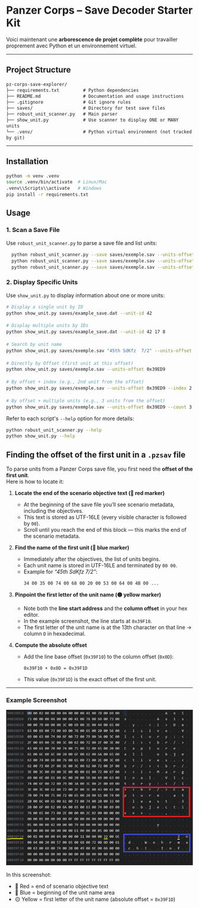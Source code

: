 # Panzer Corps – Save Decoder Starter Kit

Voici maintenant une **arborescence de projet complète** pour travailler proprement avec Python et un environnement virtuel.

---
## Project Structure

```
pz-corps-save-explorer/
├── requirements.txt         # Python dependencies
├── README.md                # Documentation and usage instructions
├── .gitignore               # Git ignore rules
├── saves/                   # Directory for test save files
├── robust_unit_scanner.py   # Main parser 
├── show_unit.py             # Use scanner to display ONE or MANY units
└── .venv/                   # Python virtual environment (not tracked by git)
```

---

## Installation
```bash
python -m venv .venv
source .venv/bin/activate  # Linux/Mac
.venv\\Scripts\\activate   # Windows
pip install -r requirements.txt
```

## Usage

### 1. Scan a Save File

Use `robust_unit_scanner.py` to parse a save file and list units:

```bash
  python robust_unit_scanner.py --save saves/exemple.sav --units-offset 0x39ED9 --debug --dump 200
  python robust_unit_scanner.py --save saves/exemple.sav --units-offset 0x39ED9 --list 5
  python robust_unit_scanner.py --save saves/exemple.sav --units-offset 0x39ED9 --name "45th SdKfz  7/2"
```

### 2. Display Specific Units

Use `show_unit.py` to display information about one or more units:

```bash
# Display a single unit by ID
python show_unit.py saves/example_save.dat --unit-id 42

# Display multiple units by IDs
python show_unit.py saves/example_save.dat --unit-id 42 17 8

# Search by unit name
python show_unit.py saves/exemple.sav "45th SdKfz  7/2" --units-offset 0x39ED9

# Directly by Offset (first unit at this offset)
python show_unit.py saves/exemple.sav --units-offset 0x39ED9

# By offset + index (e.g., 2nd unit from the offset)
python show_unit.py saves/exemple.sav --units-offset 0x39ED9 --index 2

# By offset + multiple units (e.g., 3 units from the offset)
python show_unit.py saves/exemple.sav --units-offset 0x39ED9 --count 3
```

Refer to each script's `--help` option for more details:

```bash
python robust_unit_scanner.py --help
python show_unit.py --help
```

## Finding the offset of the first unit in a `.pzsav` file

To parse units from a Panzer Corps save file, you first need the **offset of the first unit**.  
Here is how to locate it:

1. **Locate the end of the scenario objective text (🔴 red marker)**  
   - At the beginning of the save file you’ll see scenario metadata, including the objectives.  
   - This text is stored as UTF-16LE (every visible character is followed by `00`).  
   - Scroll until you reach the end of this block — this marks the end of the scenario metadata.  

2. **Find the name of the first unit (🔵 blue marker)**  
   - Immediately after the objectives, the list of units begins.  
   - Each unit name is stored in UTF-16LE and terminated by `00 00`.  
   - Example for *“45th SdKfz  7/2”*:  
     ```
     34 00 35 00 74 00 68 00 20 00 53 00 64 00 4B 00 ...
     ```

3. **Pinpoint the first letter of the unit name (🟡 yellow marker)**  
   - Note both the **line start address** and the **column offset** in your hex editor.  
   - In the example screenshot, the line starts at `0x39F10`.  
   - The first letter of the unit name is at the 13th character on that line → column `D` in hexadecimal.  

4. **Compute the absolute offset**  
   - Add the line base offset (`0x39F10`) to the column offset (`0x0D`):  
     ```
     0x39F10 + 0x0D = 0x39F1D
     ```
   - This value (`0x39F1D`) is the exact offset of the first unit.

---

### Example Screenshot

![Finding first unit offset](find%201st%20unit%20offset.png)

In this screenshot:
- 🔴 Red = end of scenario objective text  
- 🔵 Blue = beginning of the unit name area  
- 🟡 Yellow = first letter of the unit name (absolute offset = `0x39F1D`)

